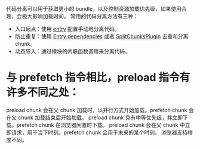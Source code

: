 代码分离可以用于获取更小的 bundle，以及控制资源加载优先级，如果使用合理，会极大影响加载时间。
常用的代码分离方法有三种：

- 入口起点：使用 [entry](https://webpack.docschina.org/configuration/entry-context) 配置手动地分离代码。
- 防止重复：使用 [Entry      dependencies](https://webpack.docschina.org/configuration/entry-context/#dependencies) 或者 [SplitChunksPlugin](https://webpack.docschina.org/plugins/split-chunks-plugin) 去重和分离 chunk。
- 动态导入：通过模块的内联函数调用来分离代码。
# 与 prefetch 指令相比，preload 指令有许多不同之处：
preload chunk 会在父 chunk 加载时，以并行方式开始加载。prefetch chunk 会在父 chunk 加载结束后开始加载。
preload chunk 具有中等优先级，并立即下载。prefetch chunk 在浏览器闲置时下载。
preload chunk 会在父 chunk 中立即请求，用于当下时刻。prefetch chunk 会用于未来的某个时刻。
浏览器支持程度不同。
